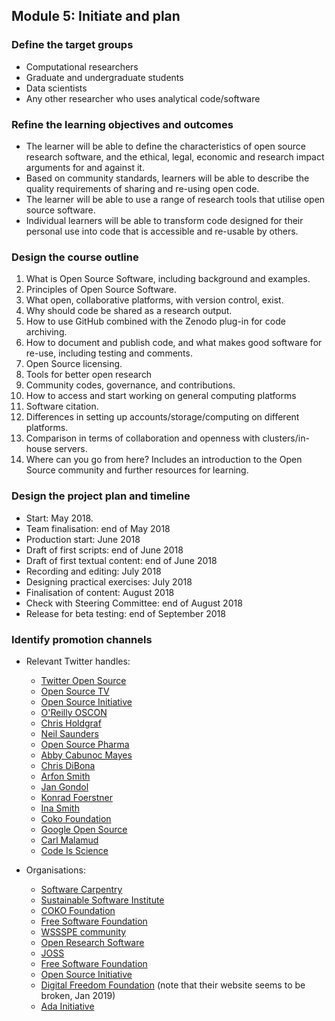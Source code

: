 ## Module 5: Initiate and plan

### Define the target groups
   
   - Computational researchers
   - Graduate and undergraduate students
   - Data scientists
   - Any other researcher who uses analytical code/software
   
### Refine the learning objectives and outcomes
   
   - The learner will be able to define the characteristics of open source research software, and the ethical, legal, economic and research impact arguments for and against it.
   - Based on community standards, learners will be able to describe the quality requirements of sharing and re-using open code.
   - The learner will be able to use a range of research tools that utilise open source software.
   - Individual learners will be able to transform code designed for their personal use into code that is accessible and re-usable by others.
   
### Design the course outline

  1. What is Open Source Software, including background and examples.
  1. Principles of Open Source Software.
  1. What open, collaborative platforms, with version control, exist.
  1. Why should code be shared as a research output.
  1. How to use GitHub combined with the Zenodo plug-in for code archiving.
  1. How to document and publish code, and what makes good software for re-use, including testing and comments.
  1. Open Source licensing.
  1. Tools for better open research
  1. Community codes, governance, and contributions.
  1. How to access and start working on general computing platforms
  1. Software citation.
  1. Differences in setting up accounts/storage/computing on different platforms.
  1. Comparison in terms of collaboration and openness with clusters/in-house servers.
  1. Where can you go from here? Includes an introduction to the Open Source community and further resources for learning.


### Design the project plan and timeline

  - Start: May 2018.
  - Team finalisation: end of May 2018
  - Production start: June 2018
  - Draft of first scripts: end of June 2018
  - Draft of first textual content: end of June 2018
  - Recording and editing: July 2018
  - Designing practical exercises: July 2018
  - Finalisation of content: August 2018
  - Check with Steering Committee: end of August 2018
  - Release for beta testing: end of September 2018
   
   
### Identify promotion channels

 - Relevant Twitter handles:
      - [Twitter Open Source](https://twitter.com/twitteross)
      - [Open Source TV](https://twitter.com/opensourcetv)
      - [Open Source Initiative](https://twitter.com/OpenSourceOrg)
      - [O'Reilly OSCON](https://twitter.com/oscon)
      - [Chris Holdgraf](https://twitter.com/choldgraf)
      - [Neil Saunders](https://twitter.com/neilfws)
      - [Open Source Pharma](https://twitter.com/OSPInfo)
      - [Abby Cabunoc Mayes](https://twitter.com/abbycabs)
      - [Chris DiBona](https://twitter.com/cdibona)
      - [Arfon Smith](https://twitter.com/arfon)
      - [Jan Gondol](https://twitter.com/jangondol)
      - [Konrad Foerstner](https://twitter.com/konradfoerstner)
      - [Ina Smith](https://twitter.com/ismonet)
      - [Coko Foundation](https://twitter.com/CokoFoundation)
      - [Google Open Source](https://twitter.com/GoogleOSS)
      - [Carl Malamud](https://twitter.com/carlmalamud)
      - [Code Is Science](https://twitter.com/codeisscience)

 - Organisations:
      - [Software Carpentry](https://software-carpentry.org/)
      - [Sustainable Software Institute](https://www.software.ac.uk/software-sustainability-institute)
      - [COKO Foundation](https://coko.foundation/)
      - [Free Software Foundation](https://www.fsf.org/licensing/)
      - [WSSSPE community](http://wssspe.researchcomputing.org.uk)
      - [Open Research Software](http://openresearchsoftware.metajnl.com)
      - [JOSS](http://joss.theoj.org)
      - [Free Software Foundation](https://www.fsf.org/)
      - [Open Source Initiative](https://opensource.org/)
      - [Digital Freedom Foundation](https://en.wikipedia.org/wiki/Digital_Freedom_Foundation) (note that their website seems to be broken, Jan 2019)
      - [Ada Initiative](https://adainitiative.org/)
      
 

